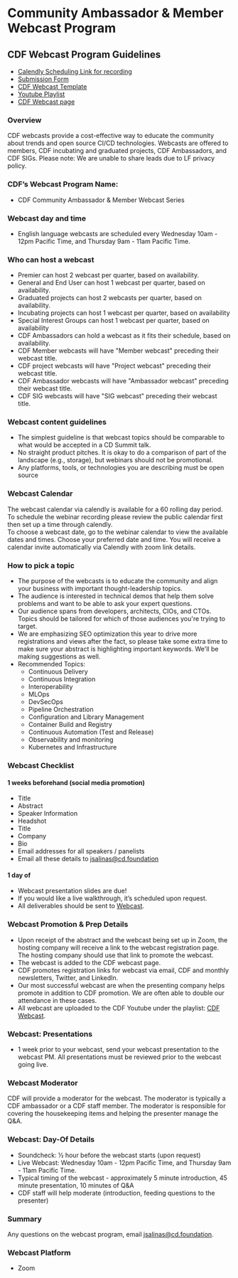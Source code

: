 # Community Ambassador & Member Webcast Program
## CDF Webcast Program Guidelines
- [Calendly Scheduling Link for recording](https://calendly.com/cdfoundation/cdf-member-webinar?month=2020-11)
- [Submission Form](https://cd.foundation/webinar-submission-form/) 
- [CDF Webcast Template](https://docs.google.com/presentation/d/1zxYQppGAKRUHt1i-TDd0d7pGfccMWRx6EodXDBNoAG0/edit#slide=id.p)
- [Youtube Playlist](https://www.youtube.com/playlist?list=PL2KXbZ9-EY9RodTXtnbAg42gvuLDvyFtb)
- [CDF Webcast page](https://cd.foundation/webinars/) 
### Overview
CDF webcasts provide a cost-effective way to educate the community about trends and open source CI/CD technologies. Webcasts are offered to members, CDF incubating and graduated projects, CDF Ambassadors, and CDF SIGs.
Please note: We are unable to share leads due to LF privacy policy.
### CDF’s Webcast Program Name: 
- CDF Community Ambassador & Member Webcast Series
### Webcast day and time
- English language webcasts are scheduled every Wednesday 10am - 12pm Pacific Time, and Thursday 9am - 11am Pacific Time.
### Who can host a webcast
- Premier can host 2 webcast per quarter, based on availability.
- General and End User can host 1 webcast per quarter, based on availability.
- Graduated projects can host 2 webcasts per quarter, based on availability.
- Incubating projects can host 1 webcast per quarter, based on availability
- Special Interest Groups can host 1 webcast per quarter, based on availability
- CDF Ambassadors can hold a webcast as it fits their schedule, based on availability.
- CDF Member webcasts will have "Member webcast" preceding their webcast title.
- CDF project webcasts will have "Project webcast" preceding their webcast title.
- CDF Ambassador webcasts will have "Ambassador webcast" preceding their webcast title.
- CDF SIG webcasts will have "SIG webcast" preceding their webcast title.
### Webcast content guidelines
- The simplest guideline is that webcast topics should be comparable to what would be accepted in a CD Summit talk.
- No straight product pitches. It is okay to do a comparison of part of the landscape (e.g., storage), but webinars should not be promotional.
- Any platforms, tools, or technologies you are describing must be open source
### Webcast Calendar
The webcast calendar via calendly is available for a 60 rolling day period. To schedule the webinar recording please review the public calendar first then set up a time through calendly. 
\
To choose a webcast date, go to the webinar calendar to view the available dates and times. Choose your preferred date and time. You will receive a calendar invite automatically via Calendly with zoom link details. 
### How to pick a topic
- The purpose of the webcasts is to educate the community and align your business with important thought-leadership topics.
- The audience is interested in technical demos that help them solve problems and want to be able to ask your expert questions.
- Our audience spans from developers, architects, CIOs, and CTOs. Topics should be tailored for which of those audiences you're trying to target.
- We are emphasizing SEO optimization this year to drive more registrations and views after the fact, so please take some extra time to make sure your abstract is highlighting important keywords. We'll be making suggestions as well.
- Recommended Topics: 
  - Continuous Delivery
  - Continuous Integration
  - Interoperability
  - MLOps
  - DevSecOps
  - Pipeline Orchestration
  - Configuration and Library Management
  - Container Build and Registry
  - Continuous Automation (Test and Release)
  - Observability and monitoring
  - Kubernetes and Infrastructure 
### Webcast Checklist
#### 1 weeks beforehand (social media promotion)
* Title
* Abstract
* Speaker Information
* Headshot
* Title
* Company
* Bio
* Email addresses for all speakers / panelists
* Email all these details to [jsalinas@cd.foundation](jsalinas@cd.foundation)
#### 1 day of
* Webcast presentation slides are due! 
* If you would like a live walkthrough, it’s scheduled upon request.
* All deliverables should be sent to [Webcast](jsalinas@cd.foundation).
### Webcast Promotion & Prep Details
- Upon receipt of the abstract and the webcast being set up in Zoom, the hosting company will receive a link to the webcast registration page. The hosting company should use that link to promote the webcast.
- The webcast is added to the CDF webcast page.
- CDF promotes registration links for webcast via email, CDF and monthly newsletters, Twitter, and LinkedIn.
- Our most successful webcast are when the presenting company helps promote in addition to CDF promotion. We are often able to double our attendance in these cases.
- All webcast are uploaded to the CDF Youtube under the playlist: [CDF Webcast](https://www.youtube.com/playlist?list=PL2KXbZ9-EY9RodTXtnbAg42gvuLDvyFtb).
### Webcast: Presentations
- 1 week prior to your webcast, send your webcast presentation to the webcast PM. All presentations must be reviewed prior to the webcast going live. 
### Webcast Moderator
CDF will provide a moderator for the webcast. The moderator is typically a CDF ambassador or a CDF staff member.
The moderator is responsible for covering the housekeeping items and helping the presenter manage the Q&A.
### Webcast: Day-Of Details
- Soundcheck: ½ hour before the webcast starts (upon request)
- Live Webcast: Wednesday 10am - 12pm Pacific Time, and Thursday 9am - 11am Pacific Time.
- Typical timing of the webcast - approximately 5 minute introduction, 45 minute presentation, 10 minutes of Q&A
- CDF staff will help moderate (introduction, feeding questions to the presenter)
### Summary
Any questions on the webcast program, email [jsalinas@cd.foundation](jsalinas@cd.foundation). 
### Webcast Platform
- Zoom
